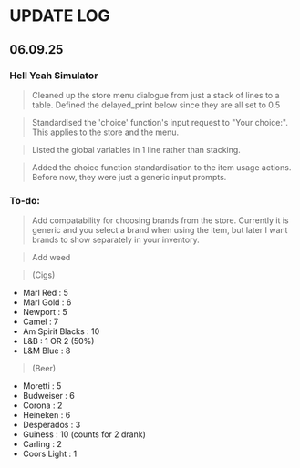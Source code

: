 # UPDATE LOG

## 06.09.25

### Hell Yeah Simulator
> Cleaned up the store menu dialogue from just a stack of lines to a table. Defined the delayed_print below since they are all set to 0.5

> Standardised the 'choice' function's input request to "Your choice:". This applies to the store and the menu.

> Listed the global variables in 1 line rather than stacking.

> Added the choice function standardisation to the item usage actions. Before now, they were just a generic input prompts.

### To-do:
> Add compatability for choosing brands from the store. Currently it is generic and you select a brand when using the item, but later I want brands to show separately in your inventory.

> Add weed

> (Cigs)
- Marl Red : 5
- Marl Gold : 6
- Newport : 5
- Camel : 7
- Am Spirit Blacks : 10
- L&B : 1 OR 2 (50%)
- L&M Blue : 8

> (Beer)
- Moretti : 5
- Budweiser : 6
- Corona : 2
- Heineken : 6
- Desperados : 3
- Guiness : 10 (counts for 2 drank)
- Carling : 2
- Coors Light : 1



